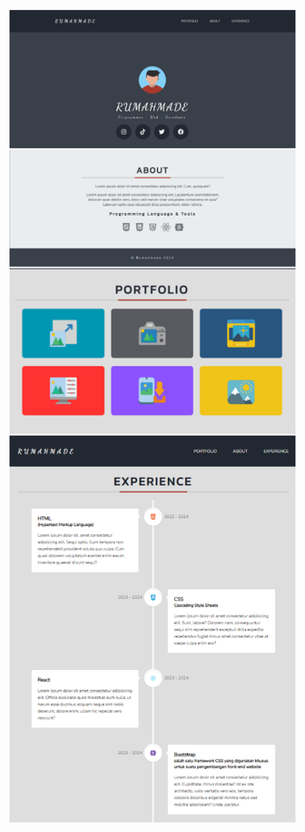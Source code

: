 ![RumahMdCv](https://github.com/Rumahmade2/cvRumahmd/blob/main/src/assets/image.png)
![RumahMdCv](https://github.com/Rumahmade2/cvRumahmd/blob/main/src/assets/made.png)
![RumahMdCv](https://github.com/Rumahmade2/cvRumahmd/blob/main/src/assets/rmMADE.png)
![RumahMdCv](https://github.com/Rumahmade2/cvRumahmd/blob/main/src/assets/CVrumahMD.png)



